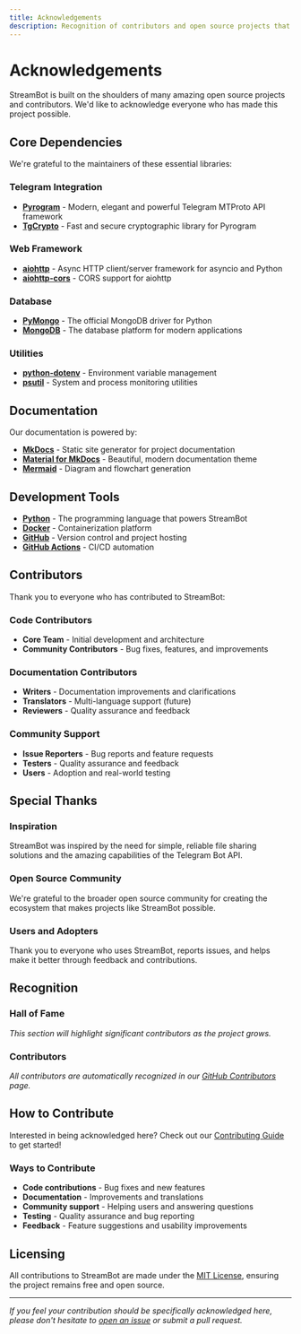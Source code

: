 ```yaml
---
title: Acknowledgements
description: Recognition of contributors and open source projects that make StreamBot possible
---
```


# Acknowledgements

StreamBot is built on the shoulders of many amazing open source projects and contributors. We'd like to acknowledge everyone who has made this project possible.

## Core Dependencies

We're grateful to the maintainers of these essential libraries:

### Telegram Integration
- **[Pyrogram](https://github.com/pyrogram/pyrogram)** - Modern, elegant and powerful Telegram MTProto API framework
- **[TgCrypto](https://github.com/pyrogram/tgcrypto)** - Fast and secure cryptographic library for Pyrogram

### Web Framework
- **[aiohttp](https://github.com/aio-libs/aiohttp)** - Async HTTP client/server framework for asyncio and Python
- **[aiohttp-cors](https://github.com/aio-libs/aiohttp-cors)** - CORS support for aiohttp

### Database
- **[PyMongo](https://github.com/mongodb/mongo-python-driver)** - The official MongoDB driver for Python
- **[MongoDB](https://www.mongodb.com/)** - The database platform for modern applications

### Utilities
- **[python-dotenv](https://github.com/theskumar/python-dotenv)** - Environment variable management
- **[psutil](https://github.com/giampaolo/psutil)** - System and process monitoring utilities

## Documentation

Our documentation is powered by:

- **[MkDocs](https://www.mkdocs.org/)** - Static site generator for project documentation
- **[Material for MkDocs](https://squidfunk.github.io/mkdocs-material/)** - Beautiful, modern documentation theme
- **[Mermaid](https://mermaid.js.org/)** - Diagram and flowchart generation

## Development Tools

- **[Python](https://python.org/)** - The programming language that powers StreamBot
- **[Docker](https://www.docker.com/)** - Containerization platform
- **[GitHub](https://github.com/)** - Version control and project hosting
- **[GitHub Actions](https://github.com/features/actions)** - CI/CD automation

## Contributors

Thank you to everyone who has contributed to StreamBot:

### Code Contributors
- **Core Team** - Initial development and architecture
- **Community Contributors** - Bug fixes, features, and improvements

### Documentation Contributors
- **Writers** - Documentation improvements and clarifications
- **Translators** - Multi-language support (future)
- **Reviewers** - Quality assurance and feedback

### Community Support
- **Issue Reporters** - Bug reports and feature requests
- **Testers** - Quality assurance and feedback
- **Users** - Adoption and real-world testing

## Special Thanks

### Inspiration
StreamBot was inspired by the need for simple, reliable file sharing solutions and the amazing capabilities of the Telegram Bot API.

### Open Source Community
We're grateful to the broader open source community for creating the ecosystem that makes projects like StreamBot possible.

### Users and Adopters
Thank you to everyone who uses StreamBot, reports issues, and helps make it better through feedback and contributions.

## Recognition

### Hall of Fame
*This section will highlight significant contributors as the project grows.*

### Contributors
*All contributors are automatically recognized in our [GitHub Contributors](https://github.com/yourusername/StreamBot/graphs/contributors) page.*

## How to Contribute

Interested in being acknowledged here? Check out our [Contributing Guide](../developer-guide/contributing.md) to get started!

### Ways to Contribute
- **Code contributions** - Bug fixes and new features
- **Documentation** - Improvements and translations
- **Community support** - Helping users and answering questions
- **Testing** - Quality assurance and bug reporting
- **Feedback** - Feature suggestions and usability improvements

## Licensing

All contributions to StreamBot are made under the [MIT License](license.md), ensuring the project remains free and open source.

---

*If you feel your contribution should be specifically acknowledged here, please don't hesitate to [open an issue](https://github.com/yourusername/StreamBot/issues) or submit a pull request.* 